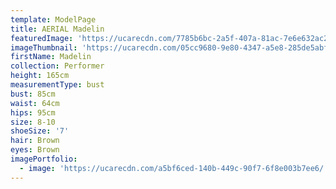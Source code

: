 ```yaml
---
template: ModelPage
title: AERIAL Madelin
featuredImage: 'https://ucarecdn.com/7785b6bc-2a5f-407a-81ac-7e6e632ac256/'
imageThumbnail: 'https://ucarecdn.com/05cc9680-9e80-4347-a5e8-285de5abfd43/'
firstName: Madelin
collection: Performer
height: 165cm
measurementType: bust
bust: 85cm
waist: 64cm
hips: 95cm
size: 8-10
shoeSize: '7'
hair: Brown
eyes: Brown
imagePortfolio:
  - image: 'https://ucarecdn.com/a5bf6ced-140b-449c-90f7-6f8e003b7ee6/'
---
```


